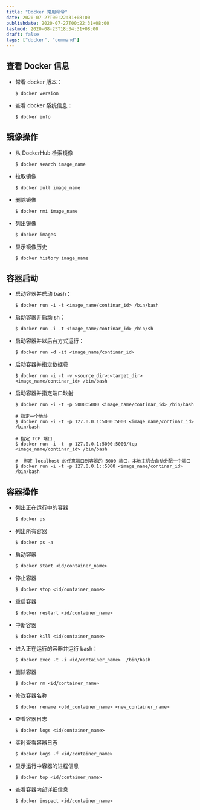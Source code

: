 ```yaml
---
title: "Docker 常用命令"
date: 2020-07-27T00:22:31+08:00
publishdate: 2020-07-27T00:22:31+08:00
lastmod: 2020-08-25T18:34:31+08:00
draft: false
tags: ["docker", "command"]
---
```

## 查看 Docker 信息
- 常看 docker 版本：
    ```shell
    $ docker version
    ```

- 查看 docker 系统信息：
    ```shell
    $ docker info
    ```

## 镜像操作
- 从 DockerHub 检索镜像
    ```shell
    $ docker search image_name
    ```
- 拉取镜像
    ```shell
    $ docker pull image_name
    ```
- 删除镜像
    ```shell
    $ docker rmi image_name
    ```
- 列出镜像
    ```shell
    $ docker images
    ```
- 显示镜像历史
    ```shell
    $ docker history image_name
    ```

## 容器启动
- 启动容器并启动 bash：
    ```shell
    $ docker run -i -t <image_name/continar_id> /bin/bash
    ```

- 启动容器并启动 sh：
    ```shell
    $ docker run -i -t <image_name/continar_id> /bin/sh
    ```

- 启动容器并以后台方式运行：
    ```shell
    $ docker run -d -it <image_name/continar_id>
    ```

- 启动容器并指定数据卷
    ```shell
    $ docker run -i -t -v <source_dir>:<target_dir> <image_name/continar_id> /bin/bash
    ```

- 启动容器并指定端口映射
    ```shell
    $ docker run -i -t -p 5000:5000 <image_name/continar_id> /bin/bash

    # 指定一个地址
    $ docker run -i -t -p 127.0.0.1:5000:5000 <image_name/continar_id> /bin/bash

    # 指定 TCP 端口
    $ docker run -i -t -p 127.0.0.1:5000:5000/tcp <image_name/continar_id> /bin/bash

    #  绑定 localhost 的任意端口到容器的 5000 端口，本地主机会自动分配一个端口
    $ docker run -i -t -p 127.0.0.1::5000 <image_name/continar_id> /bin/bash
    ```

## 容器操作
- 列出正在运行中的容器
    ```shell
    $ docker ps
    ```
- 列出所有容器
    ```shell
    $ docker ps -a 
    ```
- 启动容器
    ```shell
    $ docker start <id/container_name>
    ```
- 停止容器
    ```shell
    $ docker stop <id/container_name>
    ```
- 重启容器
    ```shell
    $ docker restart <id/container_name>
    ```
- 中断容器
    ```shell
    $ docker kill <id/container_name>
    ```
- 进入正在运行的容器并运行 bash：
    ```shell
    $ docker exec -t -i <id/container_name>  /bin/bash
    ```
- 删除容器
    ```shell
    $ docker rm <id/container_name>
    ```
- 修改容器名称
    ```shell
    $ docker rename <old_container_name> <new_container_name>
    ```
- 查看容器日志
    ```shell
    $ docker logs <id/container_name>
    ```
- 实时查看容器日志
    ```shell
    $ docker logs -f <id/container_name>
    ```
- 显示运行中容器的进程信息
    ```shell
    $ docker top <id/container_name>
    ```
- 查看容器内部详细信息
    ```shell
    $ docker inspect <id/container_name>
    ```
